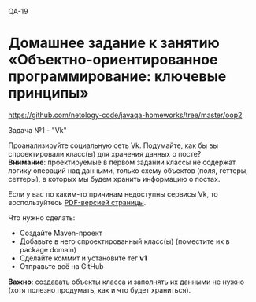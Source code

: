 QA-19
# Домашнее задание к занятию «Объектно-ориентированное программирование: ключевые принципы»
https://github.com/netology-code/javaqa-homeworks/tree/master/oop2

Задача №1 - "Vk"

Проанализируйте социальную сеть Vk. Подумайте, как бы вы спроектировали класс(ы) для хранения данных о посте?   
**Внимание**: проектируемые в первом задании классы не содержат логику операций над данными, только схему объектов (поля, геттеры, сеттеры), в которых мы будем хранить информацию о постах.

Если у вас по каким-то причинам недоступны сервисы Vk, то воспользуйтесь [PDF-версией страницы](VK.pdf).

Что нужно сделать:

* Создайте Maven-проект
* Добавьте в него спроектированный класс(ы) (поместите их в package domain)
* Сделайте коммит и установите тег **v1**
* Отправьте всё на GitHub

**Важно**: создавать объекты класса и заполнять их данными не нужно (хотя полезно продумать, как и что будет храниться).
